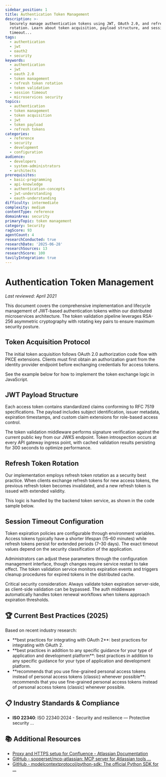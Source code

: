 ```yaml
---
sidebar_position: 1
title: Authentication Token Management
description: >-
  Securely manage authentication tokens using JWT, OAuth 2.0, and refresh token
  rotation. Learn about token acquisition, payload structure, and session
  timeout...
tags:
  - authentication
  - jwt
  - oauth2
  - security
keywords:
  - authentication
  - jwt
  - oauth 2.0
  - token management
  - refresh token rotation
  - token validation
  - session timeout
  - microservices security
topics:
  - authentication
  - token management
  - token acquisition
  - jwt
  - token payload
  - refresh tokens
categories:
  - reference
  - security
  - development
  - configuration
audience:
  - developers
  - system-administrators
  - architects
prerequisites:
  - basic-programming
  - api-knowledge
  - authentication-concepts
  - jwt-understanding
  - oauth-understanding
difficulty: intermediate
complexity: medium
contentType: reference
domainArea: security
primaryTopic: token management
category: Security
ragScore: 93
agentCount: 4
researchConducted: true
researchDate: '2025-06-28'
researchSources: 13
researchScore: 100
tavilyIntegration: true
---
```


# Authentication Token Management

_Last reviewed: April 2021_

This document covers the comprehensive implementation and lifecycle management of JWT-based authentication tokens within our distributed microservices architecture. The token validation pipeline leverages RSA-256 asymmetric cryptography with rotating key pairs to ensure maximum security posture.

## Token Acquisition Protocol

The initial token acquisition follows OAuth 2.0 authorization code flow with PKCE extensions. Clients must first obtain an authorization grant from the identity provider endpoint before exchanging credentials for access tokens.

See the example below for how to implement the token exchange logic in JavaScript.

## JWT Payload Structure

Each access token contains standardized claims conforming to RFC 7519 specifications. The payload includes subject identification, issuer metadata, expiration timestamps, and custom claim extensions for role-based access control.

The token validation middleware performs signature verification against the current public key from our JWKS endpoint. Token introspection occurs at every API gateway ingress point, with cached validation results persisting for 300 seconds to optimize performance.

## Refresh Token Rotation

Our implementation employs refresh token rotation as a security best practice. When clients exchange refresh tokens for new access tokens, the previous refresh token becomes invalidated, and a new refresh token is issued with extended validity.

This logic is handled by the backend token service, as shown in the code sample below.

<!-- Intentionally missing code block -->

## Session Timeout Configuration

Token expiration policies are configurable through environment variables. Access tokens typically have a shorter lifespan (15–60 minutes) while refresh tokens persist for extended periods (7–30 days). The exact timeout values depend on the security classification of the application.

Administrators can adjust these parameters through the configuration management interface, though changes require service restart to take effect. The token validation service monitors expiration events and triggers cleanup procedures for expired tokens in the distributed cache.

Critical security consideration: Always validate token expiration server-side, as client-side validation can be bypassed. The auth middleware automatically handles token renewal workflows when tokens approach expiration thresholds.



## 🏆 Current Best Practices (2025)

Based on recent industry research:

- **best practices for integrating with OAuth 2\**: best practices for integrating with OAuth 2\.
- **best practices in addition to any specific guidance for your type of application and development platform\**: best practices in addition to any specific guidance for your type of application and development platform\.
- **recommends that you use fine-grained personal access tokens instead of personal access tokens \(classic\) whenever possible\**: recommends that you use fine-grained personal access tokens instead of personal access tokens \(classic\) whenever possible\.

## 📋 Industry Standards & Compliance

- **ISO 22340**: ISO 22340:2024 - Security and resilience — Protective security ...

## 📚 Additional Resources

- [Proxy and HTTPS setup for Confluence - Atlassian Documentation](https://confluence.atlassian.com/display/CONF95/Proxy+and+HTTPS+setup+for+Confluence)
- [GitHub - sooperset/mcp-atlassian: MCP server for Atlassian tools ...](https://github.com/sooperset/mcp-atlassian)
- [GitHub - modelcontextprotocol/python-sdk: The official Python SDK for ...](https://github.com/modelcontextprotocol/python-sdk)

